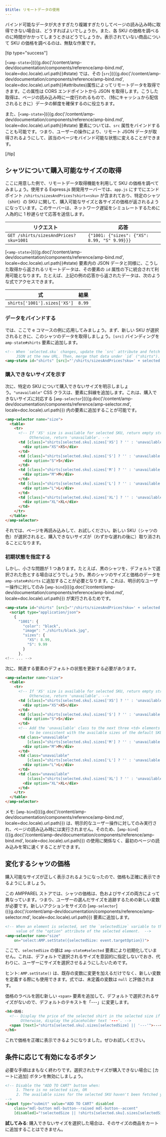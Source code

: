 ```yaml
---
$title: リモートデータの使用
---
```


バインド可能なデータが大きすぎたり複雑すぎたりしてページの読み込み時に取得できない場合は、どうすればよいでしょうか。また、各 SKU の価格を調べるのに時間がかかってしまうときはどうでしょうか。表示されていない商品について SKU の価格を調べるのは、無駄な作業です。

[tip type="success"]

[`<amp-state>`]({{g.doc('/content/amp-dev/documentation/components/reference/amp-bind.md', locale=doc.locale).url.path}}#state) では、その [`src`]({{g.doc('/content/amp-dev/documentation/components/reference/amp-bind.md', locale=doc.locale).url.path}}#attributes)属性によってリモートデータを取得できます。この属性は CORS エンドポイントから JSON を取得します。こうした取得は、ページの読み込み時に一度行われるもので、（特にキャッシュから配信されるときに）データの鮮度を確保するのに役立ちます。

また、[`<amp-state>`]({{g.doc('/content/amp-dev/documentation/components/reference/amp-bind.md', locale=doc.locale).url.path}}#state) 要素については、`src` 属性をバインドすることも可能です。つまり、ユーザーの操作により、リモート JSON データが取得されるようにして、該当のページをバインド可能な状態に変えることができます。

[/tip]

## シャツについて購入可能なサイズの取得

ここに用意した例で、リモートデータ取得機能を利用して SKU の価格を調べてみましょう。使用する Express.js 開発用サーバーでは、`app.js` にすでにエンドポイント `/shirts/sizesAndPrices?shirt=<sku>` が含まれており、特定のシャツ（shirt）の SKU に関して、購入可能なサイズと各サイズの価格が返されるようになっています。このサーバーは、ネットワーク遅延をシミュレートするために人為的に 1 秒遅らせて応答を送信します。

|  リクエスト                              |  応答 |
|---------------------------------------|-----------|
| `GET /shirts/sizesAndPrices?sku=1001` | `{"1001: {"sizes": {"XS": 8.99, "S" 9.99}}}` |

[`<amp-state>`]({{g.doc('/content/amp-dev/documentation/components/reference/amp-bind.md', locale=doc.locale).url.path}}#state) 要素内の JSON データと同様に、こうした取得から返されるリモートデータは、その要素の `id` 属性の下に統合されて利用可能となります。たとえば、上記の例の応答から返されたデータは、次のような式でアクセスできます。

|  式                  |  結果 |
|------------------------------|---------|
| `shirts['1001'].sizes['XS']` | `8.99`  |

### データをバインドする

では、ここで e コマースの例に応用してみましょう。まず、新しい SKU が選択されるときに、このシャツのデータを取得しましょう。`[src]` バインディングを `amp-state#shirts` 要素に追加します。

```html
<!-- When `selected.sku` changes, update the `src` attribute and fetch
     JSON at the new URL. Then, merge that data under `id` ("shirts"). -->
<amp-state id="shirts" [src]="'/shirts/sizesAndPrices?sku=' + selected.sku">
```

### 購入できないサイズを示す

次に、特定の SKU について購入できないサイズを明示しましょう。`"unavailable"` CSS クラスは、要素に斜線を追加します。これは、購入できないサイズに対応する [`amp-selector`]({{g.doc('/content/amp-dev/documentation/components/reference/amp-selector.md', locale=doc.locale).url.path}}) 内の要素に追加することが可能です。

```html
<amp-selector name="size">
  <table>
    <tr>
      <!-- If 'XS' size is available for selected SKU, return empty string.
           Otherwise, return 'unavailable'. -->
      <td [class]="shirts[selected.sku].sizes['XS'] ? '' : 'unavailable'">
        <div option="XS">XS</div>
      </td>
      <td [class]="shirts[selected.sku].sizes['S'] ? '' : 'unavailable'">
        <div option="S">S</div>
      </td>
      <td [class]="shirts[selected.sku].sizes['M'] ? '' : 'unavailable'">
        <div option="M">M</div>
      </td>
      <td [class]="shirts[selected.sku].sizes['L'] ? '' : 'unavailable'">
        <div option="L">L</div>
      </td>
      <td [class]="shirts[selected.sku].sizes['XL'] ? '' : 'unavailable'">
        <div option="XL">XL</div>
      </td>
    </tr>
  </table>
</amp-selector>
```

それでは、ページを再読み込みして、お試しください。新しい SKU（シャツの色）が選択されると、購入できないサイズが（わずかな遅れの後に）取り消されることになります。

### 初期状態を指定する

しかし、小さな問題が 1 つあります。たとえば、黒のシャツを、デフォルトで選択された色とする場合はどうでしょうか。黒のシャツのサイズと価格のデータを `amp-state#shirts` に追加することが必要となります。これは、明示的なユーザー操作に対してのみ [`amp-bind`]({{g.doc('/content/amp-dev/documentation/components/reference/amp-bind.md', locale=doc.locale).url.path}}) が実行されるためです。

```html
<amp-state id="shirts" [src]="'/shirts/sizesAndPrices?sku=' + selected.sku">
  <script type="application/json">
    {
      "1001": {
        "color": "black",
        "image": "./shirts/black.jpg",
        "sizes": {
          "XS": 8.99,
          "S": 9.99
        }
      },
<!-- ... -->
```

次に、関連する要素のデフォルトの状態を更新する必要があります。

```html
<amp-selector name="size">
  <table>
    <tr>
      <!-- If 'XS' size is available for selected SKU, return empty string.
           Otherwise, return 'unavailable'. -->
      <td [class]="shirts[selected.sku].sizes['XS'] ? '' : 'unavailable'">
        <div option="XS">XS</div>
      </td>
      <td [class]="shirts[selected.sku].sizes['S'] ? '' : 'unavailable'">
        <div option="S">S</div>
      </td>
      <!-- Add the 'unavailable' class to the next three <td> elements
           to be consistent with the available sizes of the default SKU. -->
      <td class="unavailable"
          [class]="shirts[selected.sku].sizes['M'] ? '' : 'unavailable'">
        <div option="M">M</div>
      </td>
      <td class="unavailable"
          [class]="shirts[selected.sku].sizes['L'] ? '' : 'unavailable'">
        <div option="L">L</div>
      </td>
      <td class="unavailable"
          [class]="shirts[selected.sku].sizes['XL'] ? '' : 'unavailable'">
        <div option="XL">XL</div>
      </td>
    </tr>
  </table>
</amp-selector>
```

メモ: [`amp-bind`]({{g.doc('/content/amp-dev/documentation/components/reference/amp-bind.md', locale=doc.locale).url.path}}) は、明示的なユーザー操作に対してのみ実行され、ページの読み込み時には実行されません。そのため、[`amp-bind`]({{g.doc('/content/amp-dev/documentation/components/reference/amp-bind.md', locale=doc.locale).url.path}}) の使用に関係なく、最初のページの読み込みを常に速くすることができます。

## 変化するシャツの価格

購入可能なサイズが正しく表示されるようになったので、価格も正確に表示できるようにしましょう。

この AMPPAREL ストアでは、シャツの価格は、色およびサイズの両方によって異なっています。つまり、ユーザーの選んだサイズを追跡するための新しい変数が必要です。新しいアクションをサイズの [`amp-selector`]({{g.doc('/content/amp-dev/documentation/components/reference/amp-selector.md', locale=doc.locale).url.path}}) 要素に追加します。

```html
<!-- When an element is selected, set the `selectedSize` variable to the
     value of the "option" attribute of the selected element.  -->
<amp-selector name="size"
    on="select:AMP.setState({selectedSize: event.targetOption})">
```

ここで、`selectedSize` の値は `amp-state#selected` 要素により初期化していません。これは、デフォルトで選択されるサイズを意図的に指定しないでおき、代わりに、ユーザーにサイズを選択させるようにしたいためです。

ヒント: `AMP.setState()` は、既存の変数に変更を加えるだけでなく、新しい変数を定義する際にも使用できます。式では、未定義の変数は `null` と評価されます。

価格のラベルを囲む新しい `<span>` 要素を追加して、デフォルトで選択されるサイズがないので、デフォルトのテキストを「---」に変更します。

```html
<h6>価格:
  <!-- Display the price of the selected shirt in the selected size if available.
       Otherwise, display the placeholder text '---'. -->
  <span [text]="shirts[selected.sku].sizes[selectedSize] || '---'">---</span>
</h6>
```

これで価格を正確に表示できるようになりました。ぜひお試しください。

## 条件に応じて有効になるボタン

必要な手順はまもなく終わりです。選択されたサイズが購入できない場合に [カートに追加] ボタンを無効にしましょう。

```html
<!-- Disable the "ADD TO CART" button when:
     1. There is no selected size, OR
     2. The available sizes for the selected SKU haven't been fetched yet
-->
<input type="submit" value="ADD TO CART" disabled
    class="mdl-button mdl-button--raised mdl-button--accent"
    [disabled]="!selectedSize || !shirts[selected.sku].sizes[selectedSize]">
```

**試してみる**: 購入できないサイズを選択した場合は、そのサイズの商品をカートに追加することはできません。
